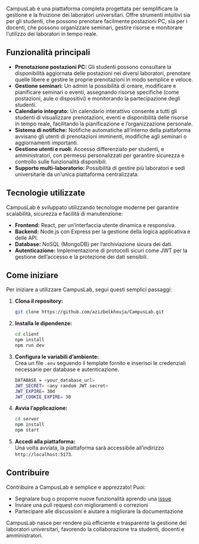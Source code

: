 CampusLab è una piattaforma completa progettata per semplificare la gestione e la fruizione dei laboratori universitari. Offre strumenti intuitivi sia per gli studenti, che possono prenotare facilmente postazioni PC, sia per i docenti, che possono organizzare seminari, gestire risorse e monitorare l’utilizzo dei laboratori in tempo reale.

## Funzionalità principali

- **Prenotazione postazioni PC:** Gli studenti possono consultare la disponibilità aggiornata delle postazioni nei diversi laboratori, prenotare quelle libere e gestire le proprie prenotazioni in modo semplice e veloce.
- **Gestione seminari:** Un admin la possibilità di creare, modificare e pianificare seminari o eventi, assegnando risorse specifiche (come postazioni, aule o dispositivi) e monitorando la partecipazione degli studenti.
- **Calendario integrato:** Un calendario interattivo consente a tutti gli studenti di visualizzare prenotazioni, eventi e disponibilità delle risorse in tempo reale, facilitando la pianificazione e l’organizzazione personale.
- **Sistema di notifiche:** Notifiche automatiche all’interno della piattaforma avvisano gli utenti di prenotazioni imminenti, modifiche agli seminari o aggiornamenti importanti.
- **Gestione utenti e ruoli:** Accesso differenziato per studenti, e amministratori, con permessi personalizzati per garantire sicurezza e controllo sulle funzionalità disponibili.
- **Supporto multi-laboratorio:** Possibilità di gestire più laboratori e sedi universitarie da un’unica piattaforma centralizzata.

## Tecnologie utilizzate

CampusLab è sviluppato utilizzando tecnologie moderne per garantire scalabilità, sicurezza e facilità di manutenzione:

- **Frontend:** React, per un’interfaccia utente dinamica e responsiva.
- **Backend:** Node.js con Express per la gestione della logica applicativa e delle API.
- **Database:** NoSQL (MongoDB) per l’archiviazione sicura dei dati.
- **Autenticazione:** Implementazione di protocolli sicuri come JWT per la gestione dell’accesso e la protezione dei dati sensibili.

## Come iniziare

Per iniziare a utilizzare CampusLab, segui questi semplici passaggi:

1. **Clona il repository:**
    ```bash
    git clone https://github.com/azizbelkhouja/CampusLab.git
    ```
2. **Installa le dipendenze:**
    ```bash
    cd client
    npm install
    npm run dev
    ```
3. **Configura le variabili d’ambiente:**  
   Crea un file `.env` seguendo il template fornito e inserisci le credenziali necessarie per database e autenticazione.
   ```bash
   DATABASE = <your_database_url>
   JWT_SECRET= <any random JWT secret>
   JWT_EXPIRE= 30d
   JWT_COOKIE_EXPIRE= 30
   ```
4. **Avvia l’applicazione:**
    ```bash
    cd server
    npm install
    npm start
    ```
5. **Accedi alla piattaforma:**  
   Una volta avviata, la piattaforma sarà accessibile all’indirizzo `http://localhost:5173`.

## Contribuire

Contribuire a CampusLab è semplice e apprezzato! Puoi:

- Segnalare bug o proporre nuove funzionalità aprendo una [issue](https://github.com/azizbelkhouja/CampusLab/issues)
- Inviare una pull request con miglioramenti o correzioni
- Partecipare alle discussioni e aiutare a migliorare la documentazione

CampusLab nasce per rendere più efficiente e trasparente la gestione dei laboratori universitari, favorendo la collaborazione tra studenti, docenti e amministratori.
